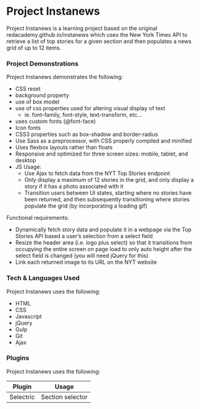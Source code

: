 # Project Instanews

Project Instanews is a learning project based on the original redacademy.github.io/instanews which uses the New York Times API to retrieve a list of top stories for a given section and then populates a news grid of up to 12 items.

### Project Demonstrations

Project Instanews demonstrates the following:
- CSS reset
- background property
- use of box model
- use of css properties used for altering visual display of text
    - ie. font-family, font-style, text-transform, etc...
- uses custom fonts (@font-face)
- Icon fonts
- CSS3 properties such as box-shadow and border-radius
- Use Sass as a preprocessor, with CSS properly compiled and minified
- Uses flexbox layouts rather than floats
- Responsive and optimized for three screen sizes: mobile, tablet, and desktop
- JS Usage:
    - Use Ajax to fetch data from the NYT Top Stories endpoint
    - Only display a maximum of 12 stories in the grid, and only display a story if it has a photo associated with it
    - Transition users between UI states, starting where no stories have been returned, and then subsequently transitioning where stories populate the grid (by incorporating a loading gif)

Functional requirements:
- Dynamically fetch story data and populate it in a webpage via the Top Stories API based a user’s selection from a select field
- Resize the header area (i.e. logo plus select) so that it transitions from occupying the entire screen on page load to only auto height after the select field is changed (you will need jQuery for this)
- Link each returned image to its URL on the NYT website

### Tech & Languages Used

Project Instanews uses the following:

* HTML
* CSS
* Javascript
* jQuery
* Gulp
* Git
* Ajax

### Plugins

Project Instanews uses the following:

| Plugin | Usage |
| ------ | ------ |
| Selectric | Section selector |